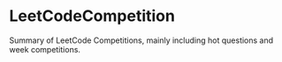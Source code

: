 # LeetCodeCompetition
Summary of LeetCode Competitions, mainly including hot questions and week competitions.
